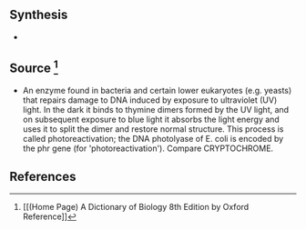 ## Synthesis
- 
## Source [^1]
- An enzyme found in bacteria and certain lower eukaryotes (e.g. yeasts) that repairs damage to DNA induced by exposure to ultraviolet (UV) light. In the dark it binds to thymine dimers formed by the UV light, and on subsequent exposure to blue light it absorbs the light energy and uses it to split the dimer and restore normal structure. This process is called photoreactivation; the DNA photolyase of E. coli is encoded by the phr gene (for 'photoreactivation'). Compare CRYPTOCHROME.
## References

[^1]: [[(Home Page) A Dictionary of Biology 8th Edition by Oxford Reference]]